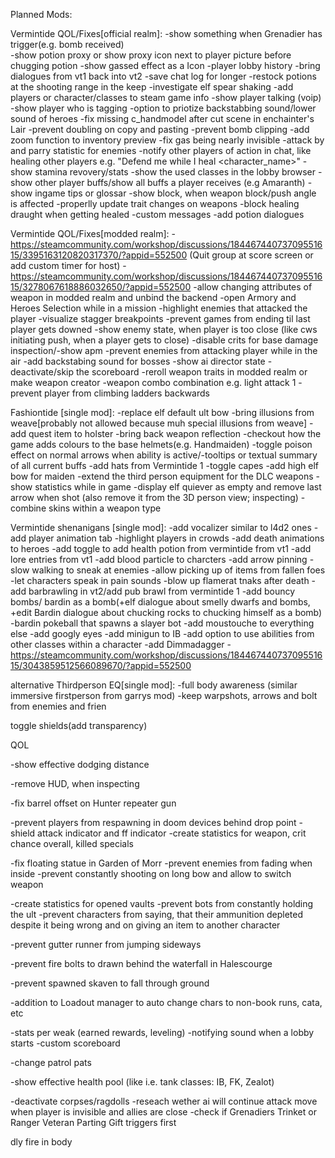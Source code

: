 Planned Mods:

Vermintide QOL/Fixes[official realm]:
-show something when Grenadier has trigger(e.g. bomb received)\
-show potion proxy or show proxy icon next to player picture before chugging potion
-show gassed effect as a Icon
-player lobby history
-bring dialogues from vt1 back into vt2
-save chat log for longer
-restock potions at the shooting range in the keep
-investigate elf spear shaking
-add players or character/classes to steam game info
-show player talking (voip)
-show player who is tagging
-option to priotize backstabbing sound/lower sound of heroes
-fix missing c_handmodel after cut scene in enchainter's Lair
-prevent doubling on copy and pasting
-prevent bomb clipping
-add zoom function to inventory preview
-fix gas being nearly invisible
-attack by and parry statistic for enemies
-notify other players of action in chat, like healing other players e.g. "Defend me while I heal <character_name>"
-show stamina revovery/stats
-show the used classes in the lobby browser
-show other player buffs/show all buffs a player receives (e.g Amaranth)
-show ingame tips or glossar
-show block, when weapon block/push angle is affected
-properlly update trait changes on weapons
-block healing draught when getting healed
-custom messages
-add potion dialogues

Vermintide QOL/Fixes[modded realm]:
-https://steamcommunity.com/workshop/discussions/18446744073709551615/3395163120820317370/?appid=552500 (Quit group at score screen or add custom timer for host)
-https://steamcommunity.com/workshop/discussions/18446744073709551615/3278067618886032650/?appid=552500
-allow changing attributes of weapon in modded realm and unbind the backend
-open Armory and Heroes Selection while in a mission
-highlight enemies that attacked the player
-visualize stagger breakpoints
-prevent games from ending til last player gets downed
-show enemy state, when player is too close (like cws initiating push, when a player gets to close)
-disable crits for base damage inspection/-show apm
-prevent enemies from attacking player while in the air
-add backstabing sound for bosses
-show ai director state
-deactivate/skip the scoreboard
-reroll weapon traits in modded realm or make weapon creator
-weapon combo combination e.g. light attack 1
-prevent player from climbing ladders backwards

Fashiontide [single mod]:
-replace elf default ult bow
-bring illusions from weave[probably not allowed because muh special illusions from weave]
-add quest item to holster
-bring back weapon reflection
-checkout how the game adds colours to the base helmets(e.g. Handmaiden)
-toggle poison effect on normal arrows when ability is active/-tooltips or textual summary of all current buffs
-add hats from Vermintide 1
-toggle capes
-add high elf bow for maiden
-extend the third person equipment for the DLC weapons
-show statistics while in game
-display elf quiever as empty and remove last arrow when shot (also remove it from the 3D person view; inspecting)
-combine skins within a weapon type

Vermintide shenanigans [single mod]:
-add vocalizer similar to l4d2 ones
-add player animation tab
-highlight players in crowds
-add death animations to heroes
-add toggle to add health potion from vermintide from vt1
-add lore entries from vt1
-add blood particle to charcters
-add arrow pinning
-slow walking to sneak at enemies
-allow picking up of items from fallen foes
-let characters speak in pain sounds
-blow up flamerat tnaks after death
-add barbrawling in vt2/add pub brawl from vermintide 1
-add bouncy bombs/ bardin as a bomb(+elf dialogue about smelly dwarfs and bombs, +edit Bardin dialogue about chucking rocks to chucking himself as a bomb)
-bardin pokeball that spawns a slayer bot
-add moustouche to everything else
-add googly eyes
-add minigun to IB
-add option to use abilities from other classes within a character
-add Dimmadagger
-https://steamcommunity.com/workshop/discussions/18446744073709551615/3043859512566089670/?appid=552500

alternative Thirdperson EQ[single mod]:
-full body awareness (similar immersive firstperson from garrys mod)
-keep warpshots, arrows and bolt from enemies and frien







toggle shields(add transparency)

QOL

-show effective dodging distance


-remove HUD, when inspecting


-fix barrel offset on Hunter  repeater gun



-prevent players from respawning in doom devices behind drop point
-shield attack indicator and ff indicator
-create statistics for weapon, crit chance overall, killed specials




-fix floating statue in Garden of Morr
-prevent enemies from fading when inside
-prevent constantly shooting on long bow and allow to switch weapon



-create statistics for opened vaults
-prevent bots from constantly holding the ult
-prevent characters from saying, that their ammunition depleted despite it being wrong and on giving an item to another character

-prevent gutter runner from jumping sideways




-prevent fire bolts to drawn behind the waterfall in Halescourge

-prevent spawned skaven to fall through ground




-addition to Loadout manager to auto change chars to non-book runs, cata, etc




-stats per weak (earned rewards, leveling)
-notifying sound when a lobby starts
-custom scoreboard






-change patrol pats




-show effective health pool (like i.e. tank classes: IB, FK, Zealot)

-deactivate corpses/ragdolls
-reseach wether ai will continue attack move when player is invisible and allies are close
-check if Grenadiers Trinket or Ranger Veteran Parting Gift triggers first

dly fire in body